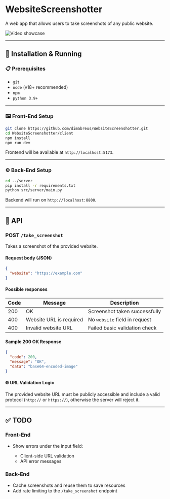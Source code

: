 # WebsiteScreenshotter

A web app that allows users to take screenshots of any public website.

![Video showcase](https://github.com/user-attachments/assets/3f3f0cd7-0ae4-43f9-bf71-508f26a12230)

---

## 🚀 Installation & Running

### 📋 Prerequisites
- `git`
- `node` (v18+ recommended)
- `npm`
- `python 3.9+`

---

### 🖼️ Front-End Setup

```bash
git clone https://github.com/dimabreus/WebsiteScreenshotter.git
cd WebsiteScreenshotter/client
npm install
npm run dev
````

Frontend will be available at `http://localhost:5173`.

---

### ⚙️ Back-End Setup

```bash
cd ../server
pip install -r requirements.txt
python src/server/main.py
```

Backend will run on `http://localhost:8800`.

---

## 📡 API

### POST `/take_screenshot`

Takes a screenshot of the provided website.

#### Request body (JSON)

```json
{
  "website": "https://example.com"
}
```

#### Possible responses

| Code | Message                 | Description                   |
| ---- | ----------------------- | ----------------------------- |
| 200  | OK                      | Screenshot taken successfully |
| 400  | Website URL is required | No `website` field in request |
| 400  | Invalid website URL     | Failed basic validation check |

#### Sample 200 OK Response

```json
{
  "code": 200,
  "message": "OK",
  "data": "base64-encoded-image"
}
```

#### 🌐 URL Validation Logic

The provided website URL must be publicly accessible and include a valid protocol (`http://` or `https://`), otherwise the server will reject it.

---

## ✅ TODO

### Front-End

* Show errors under the input field:

  * Client-side URL validation
  * API error messages

### Back-End

* Cache screenshots and reuse them to save resources
* Add rate limiting to the `/take_screenshot` endpoint


